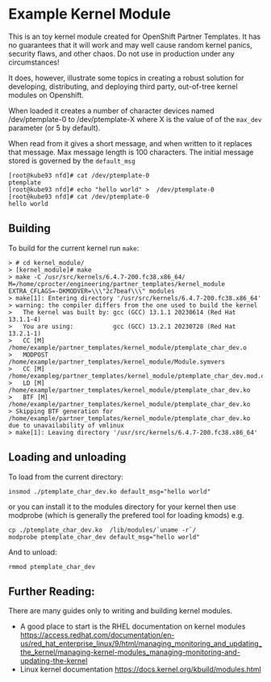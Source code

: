 # Example Kernel Module

This is an toy kernel module created for OpenShift Partner Templates. It has no guarantees that it will work and may well cause random kernel panics, security flaws, and other chaos. Do not use in production under any circumstances!

It does, however, illustrate some topics in creating a robust solution for developing, distributing, and deploying third party, out-of-tree kernel modules on Openshift.


When loaded it creates a number of character devices named /dev/ptemplate-0 to /dev/ptemplate-X where X is the value of of the `max_dev` parameter (or 5 by default). 

When read from it gives a short message, and when written to it replaces that message. Max message length is 100 characters. The initial message stored is governed by the `default_msg`

```
[root@kube93 nfd]# cat /dev/ptemplate-0
ptemplate
[root@kube93 nfd]# echo "hello world" >  /dev/ptemplate-0
[root@kube93 nfd]# cat /dev/ptemplate-0
hello world
```

## Building
To build for the current kernel run `make`:

```
> # cd kernel_module/
> [kernel_module]# make
> make -C /usr/src/kernels/6.4.7-200.fc38.x86_64/ M=/home/cprocter/engineering/partner_templates/kernel_module EXTRA_CFLAGS=-DKMODVER=\\\"2c7beaf\\\" modules
> make[1]: Entering directory '/usr/src/kernels/6.4.7-200.fc38.x86_64'
> warning: the compiler differs from the one used to build the kernel
>   The kernel was built by: gcc (GCC) 13.1.1 20230614 (Red Hat 13.1.1-4)
>   You are using:           gcc (GCC) 13.2.1 20230728 (Red Hat 13.2.1-1)
>   CC [M]  /home/example/partner_templates/kernel_module/ptemplate_char_dev.o
>   MODPOST /home/example/partner_templates/kernel_module/Module.symvers
>   CC [M]  /home/exampleg/partner_templates/kernel_module/ptemplate_char_dev.mod.o
>   LD [M]  /home/example/partner_templates/kernel_module/ptemplate_char_dev.ko
>   BTF [M] /home/example/partner_templates/kernel_module/ptemplate_char_dev.ko
> Skipping BTF generation for /home/example/partner_templates/kernel_module/ptemplate_char_dev.ko due to unavailability of vmlinux
> make[1]: Leaving directory '/usr/src/kernels/6.4.7-200.fc38.x86_64'
```

## Loading and unloading

To load from the current directory:

```
insmod ./ptemplate_char_dev.ko default_msg="hello world"
```

or you can install it to the modules directory for your kernel then use modprobe (which is generally the prefered tool for loading kmods) e.g.

```
cp ./ptemplate_char_dev.ko  /lib/modules/`uname -r`/
modprobe ptemplate_char_dev default_msg="hello world"
```

And to unload:

```
rmmod ptemplate_char_dev
```

## Further Reading:
There are many guides only to writing and building kernel modules. 

* A good place to start is the RHEL documentation on kernel modules https://access.redhat.com/documentation/en-us/red_hat_enterprise_linux/9/html/managing_monitoring_and_updating_the_kernel/managing-kernel-modules_managing-monitoring-and-updating-the-kernel
* Linux kernel documentation
https://docs.kernel.org/kbuild/modules.html 




